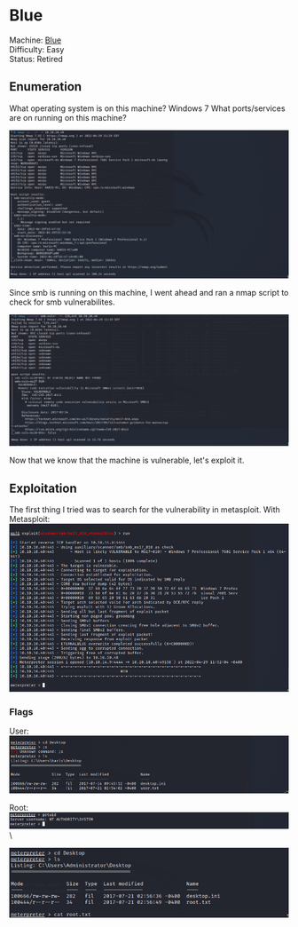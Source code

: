 # Blue

Machine: [Blue](https://app.hackthebox.com/machines/51)\
Difficulty: Easy\
Status: Retired



## Enumeration

What operating system is on this machine? Windows 7
What ports/services are on running on this machine? 

![Results!](screenshots/1.png)



Since smb is running on this machine, I went ahead and ran a nmap script to check for smb vulnerabilites.

![Results!](screenshots/6.png)

Now that we know that the machine is vulnerable, let's exploit it.

## Exploitation
The first thing I tried was to search for the vulnerability in metasploit.
With Metasploit:
![Results!](screenshots/2.png)

### Flags
User:
![Results!](screenshots/3.png)


Root: 
![Results!](screenshots/4.png)\

![Results!](screenshots/5.png)